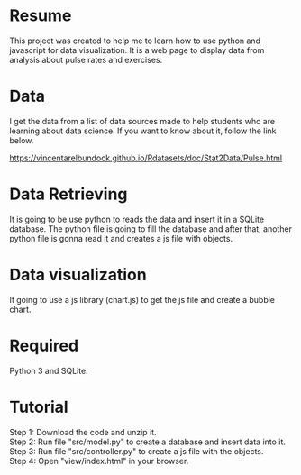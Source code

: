# Resume
This project was created to help me to learn how to use python and javascript for data visualization. It is a web page to display data from analysis about pulse rates and exercises.  

# Data
I get the data from a list of data sources made to help students who are learning about data science. If you want to know about it, follow the link below. 

https://vincentarelbundock.github.io/Rdatasets/doc/Stat2Data/Pulse.html  

# Data Retrieving
It is going to be use python to reads the data and insert it in a SQLite database. The python file is going to fill the database and after that, another python file is gonna read it and creates a js file with objects.

# Data visualization
It going to use a js library (chart.js) to get the js file and create a bubble chart.

# Required
Python 3 and SQLite.

# Tutorial
Step 1: Download the code and unzip it.  
Step 2: Run file "src/model.py" to create a database and insert data into it.  
Step 3: Run file "src/controller.py" to create a js file with the objects.  
Step 4: Open "view/index.html" in your browser.
